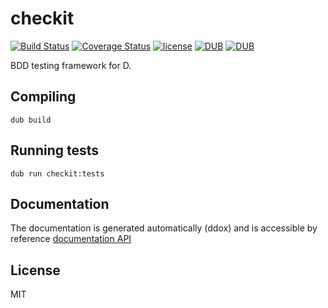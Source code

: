 # checkit
[![Build Status](https://travis-ci.org/LLC-CERERIS/checkit.svg?branch=master)](https://travis-ci.org/LLC-CERERIS/checkit) [![Coverage Status](https://coveralls.io/repos/github/LLC-CERERIS/checkit/badge.svg)](https://coveralls.io/github/LLC-CERERIS/checkit) [![license](https://img.shields.io/github/license/mashape/apistatus.svg)](https://github.com/LLC-CERERIS/checkit/blob/master/LICENSE) [![DUB](https://img.shields.io/dub/v/checkit.svg)](https://code.dlang.org/packages/checkit) [![DUB](https://img.shields.io/dub/dt/checkit.svg)](https://code.dlang.org/packages/checkit)

BDD testing framework for D.

## Compiling
```
dub build
```

## Running tests
```
dub run checkit:tests
```

## Documentation
The documentation is generated automatically (ddox) and is accessible by reference [documentation API](https://llc-cereris.github.io/checkit/)

## License
MIT
